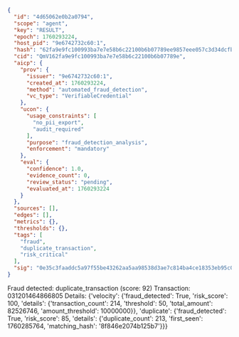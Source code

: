```json
{
  "id": "4d65062e0b2a0794",
  "scope": "agent",
  "key": "RESULT",
  "epoch": 1760293224,
  "host_pid": "9e6742732c60:1",
  "hash": "62fa9e9fc100993ba7e7e58b6c22100b6b07789ee9857eee057c3d34dcfbb9f1",
  "cid": "QmV162fa9e9fc100993ba7e7e58b6c22100b6b07789e",
  "aicp": {
    "prov": {
      "issuer": "9e6742732c60:1",
      "created_at": 1760293224,
      "method": "automated_fraud_detection",
      "vc_type": "VerifiableCredential"
    },
    "ucon": {
      "usage_constraints": [
        "no_pii_export",
        "audit_required"
      ],
      "purpose": "fraud_detection_analysis",
      "enforcement": "mandatory"
    },
    "eval": {
      "confidence": 1.0,
      "evidence_count": 0,
      "review_status": "pending",
      "evaluated_at": 1760293224
    }
  },
  "sources": [],
  "edges": [],
  "metrics": {},
  "thresholds": {},
  "tags": [
    "fraud",
    "duplicate_transaction",
    "risk_critical"
  ],
  "sig": "0e35c3faaddc5a97f55be43262aa5aa98538d3ae7c814ba4ce18353eb95c0338"
}
```

Fraud detected: duplicate_transaction (score: 92)
Transaction: 031201464866805
Details: {'velocity': {'fraud_detected': True, 'risk_score': 100, 'details': {'transaction_count': 214, 'threshold': 50, 'total_amount': 82526746, 'amount_threshold': 10000000}}, 'duplicate': {'fraud_detected': True, 'risk_score': 85, 'details': {'duplicate_count': 213, 'first_seen': 1760285764, 'matching_hash': '8f846e2074b125b7'}}}